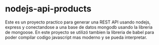 # nodejs-api-products
Este es un proyecto practico para generar una REST API usando nodejs, express y conectandose a una base de datos mongodb usando la libreria de mongoose. En este proyecto se utilizó tambien la libreria de babel para poder compilar codigo javascript mas moderno y se pueda interpretar.
